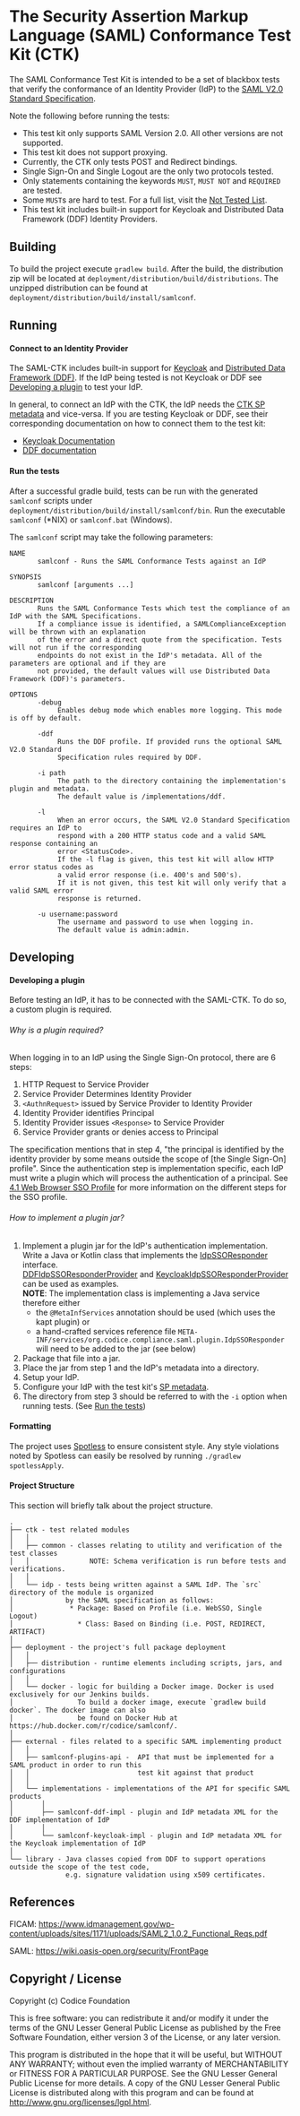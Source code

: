 <!--
Copyright (c) 2018 Codice Foundation

Released under the GNU Lesser General Public License; see
http://www.gnu.org/licenses/lgpl.html
-->

# The Security Assertion Markup Language (SAML) Conformance Test Kit (CTK)
The SAML Conformance Test Kit is intended to be a set of blackbox tests that verify the conformance of an Identity Provider (IdP) to the [SAML V2.0 Standard Specification](https://wiki.oasis-open.org/security/FrontPage).

Note the following before running the tests:
  * This test kit only supports SAML Version 2.0. All other versions are not supported.
  * This test kit does not support proxying.
  * Currently, the CTK only tests POST and Redirect bindings.
  * Single Sign-On and Single Logout are the only two protocols tested.
  * Only statements containing the keywords `MUST`, `MUST NOT` and `REQUIRED` are tested.
  * Some `MUST`s are hard to test. For a full list, visit the [Not Tested List](ctk/idp/NotTested.md).
  * This test kit includes built-in support for Keycloak and Distributed Data Framework (DDF) Identity Providers.

## Building
To build the project execute `gradlew build`.
After the build, the distribution zip will be located at `deployment/distribution/build/distributions`.
The unzipped distribution can be found at `deployment/distribution/build/install/samlconf`.

## Running

#### Connect to an Identity Provider
The SAML-CTK includes built-in support for [Keycloak](https://github.com/keycloak/keycloak) and [Distributed Data Framework (DDF)](https://github.com/codice/ddf).
If the IdP being tested is not Keycloak or DDF see [Developing a plugin](#developing-a-plugin) to test your IdP.

In general, to connect an IdP with the CTK, the IdP needs the [CTK SP metadata](deployment/distribution/src/main/resources/samlconf-sp-metadata.xml) and vice-versa.
If you are testing Keycloak or DDF, see their corresponding documentation on how to connect them to the test kit:
- [Keycloak Documentation](external/implementations/samlconf-keycloak-impl/README.md)
- [DDF documentation](external/implementations/samlconf-ddf-impl/README.md)

#### Run the tests
After a successful gradle build, tests can be run with the generated `samlconf` scripts under `deployment/distribution/build/install/samlconf/bin`.
Run the executable `samlconf` (*NIX) or `samlconf.bat` (Windows).

The `samlconf` script may take the following parameters:

    NAME
           samlconf - Runs the SAML Conformance Tests against an IdP

    SYNOPSIS
           samlconf [arguments ...]

    DESCRIPTION
           Runs the SAML Conformance Tests which test the compliance of an IdP with the SAML Specifications.
           If a compliance issue is identified, a SAMLComplianceException will be thrown with an explanation
           of the error and a direct quote from the specification. Tests will not run if the corresponding
           endpoints do not exist in the IdP's metadata. All of the parameters are optional and if they are
           not provided, the default values will use Distributed Data Framework (DDF)'s parameters.

    OPTIONS
           -debug
                Enables debug mode which enables more logging. This mode is off by default.

           -ddf
                Runs the DDF profile. If provided runs the optional SAML V2.0 Standard
                Specification rules required by DDF.

           -i path
                The path to the directory containing the implementation's plugin and metadata.
                The default value is /implementations/ddf.

           -l
                When an error occurs, the SAML V2.0 Standard Specification requires an IdP to
                respond with a 200 HTTP status code and a valid SAML response containing an
                error <StatusCode>.
                If the -l flag is given, this test kit will allow HTTP error status codes as
                a valid error response (i.e. 400's and 500's).
                If it is not given, this test kit will only verify that a valid SAML error
                response is returned.

           -u username:password
                The username and password to use when logging in.
                The default value is admin:admin.

## Developing

#### Developing a plugin

Before testing an IdP, it has to be connected with the SAML-CTK. To do so, a custom plugin is required.

###### Why is a plugin required?

When logging in to an IdP using the Single Sign-On protocol, there are 6 steps:

1. HTTP Request to Service Provider
1. Service Provider Determines Identity Provider
1. `<AuthnRequest>` issued by Service Provider to Identity Provider
1. Identity Provider identifies Principal
1. Identity Provider issues `<Response>` to Service Provider
1. Service Provider grants or denies access to Principal

The specification mentions that in step 4, "the principal is identified by the identity provider by some means outside the scope of \[the Single Sign-On\] profile".
Since the authentication step is implementation specific, each IdP must write a plugin which will process the authentication of a principal.
See [4.1 Web Browser SSO Profile](https://www.oasis-open.org/committees/download.php/56782/sstc-saml-profiles-errata-2.0-wd-07.pdf) for more information on the different steps for the SSO profile.

###### How to implement a plugin jar?

1. Implement a plugin jar for the IdP's authentication implementation. \
Write a Java or Kotlin class that implements the [IdpSSOResponder](external/samlconf-plugins-api/src/main/java/org/codice/compliance/saml/plugin/IdpSSOResponder.java) interface. \
[DDFIdpSSOResponderProvider](external/implementations/samlconf-ddf-impl/src/main/kotlin/org/codice/compliance/saml/plugin/ddf/DDFIdpSSOResponderProvider.kt) and
[KeycloakIdpSSOResponderProvider](external/implementations/samlconf-keycloak-impl/src/main/kotlin/org/codice/compliance/saml/plugin/keycloak/KeycloakIdpSSOResponderProvider.kt) can be used as examples. \
**NOTE**: The implementation class is implementing a Java service therefore either
   * the `@MetaInfServices` annotation should be used (which uses the kapt plugin) or
   * a hand-crafted services reference file `META-INF/services/org.codice.compliance.saml.plugin.IdpSSOResponder` will need to be added to the jar (see below)
1. Package that file into a jar.
1. Place the jar from step 1 and the IdP's metadata into a directory.
1. Setup your IdP.
1. Configure your IdP with the test kit's [SP metadata](deployment/distribution/src/main/resources/samlconf-sp-metadata.xml).
1. The directory from step 3 should be referred to with the `-i` option when running tests. (See [Run the tests](#run-the-tests))

#### Formatting
The project uses [Spotless](https://github.com/diffplug/spotless) to ensure consistent style. Any style violations noted by Spotless can easily be resolved by running `./gradlew spotlessApply`.

#### Project Structure
This section will briefly talk about the project structure.

```
.
├── ctk - test related modules
│   │
│   ├── common - classes relating to utility and verification of the test classes
│   │               NOTE: Schema verification is run before tests and verifications.
│   │
│   └── idp - tests being written against a SAML IdP. The `src` directory of the module is organized
│             by the SAML specification as follows:
│              * Package: Based on Profile (i.e. WebSSO, Single Logout)
│                * Class: Based on Binding (i.e. POST, REDIRECT, ARTIFACT)
│
├── deployment - the project's full package deployment
│   │
│   ├── distribution - runtime elements including scripts, jars, and configurations
│   │
│   └── docker - logic for building a Docker image. Docker is used exclusively for our Jenkins builds.
│                To build a docker image, execute `gradlew build docker`. The docker image can also
│                be found on Docker Hub at https://hub.docker.com/r/codice/samlconf/.
│
├── external - files related to a specific SAML implementing product
│   │
│   ├── samlconf-plugins-api -  API that must be implemented for a SAML product in order to run this
│   │                           test kit against that product
│   │
│   └── implementations - implementations of the API for specific SAML products
│       │
│       ├── samlconf-ddf-impl - plugin and IdP metadata XML for the DDF implementation of IdP
│       │
│       └── samlconf-keycloak-impl - plugin and IdP metadata XML for the Keycloak implementation of IdP
│
└── library - Java classes copied from DDF to support operations outside the scope of the test code,
              e.g. signature validation using x509 certificates.
```

## References
FICAM: https://www.idmanagement.gov/wp-content/uploads/sites/1171/uploads/SAML2_1.0.2_Functional_Reqs.pdf

SAML: https://wiki.oasis-open.org/security/FrontPage

## Copyright / License
Copyright (c) Codice Foundation

This is free software: you can redistribute it and/or modify it under the terms of the GNU Lesser General Public License
as published by the Free Software Foundation, either version 3 of the License, or any later version.

This program is distributed in the hope that it will be useful, but WITHOUT ANY WARRANTY; without even the implied warranty of MERCHANTABILITY or FITNESS FOR A PARTICULAR PURPOSE.
See the GNU Lesser General Public License for more details. A copy of the GNU Lesser General Public License is distributed along with this program and can be found at
<http://www.gnu.org/licenses/lgpl.html>.
